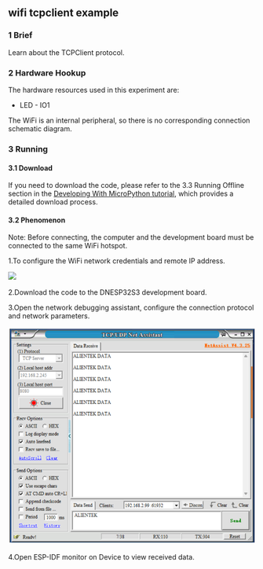 ## wifi tcpclient example

### 1 Brief

Learn about the TCPClient protocol.

### 2 Hardware Hookup

The hardware resources used in this experiment are:

- LED - IO1

The WiFi is an internal peripheral, so there is no corresponding connection schematic diagram.

### 3 Running

#### 3.1 Download

If you need to download the code, please refer to the 3.3 Running Offline section in the [Developing With MicroPython tutorial](../../../../1_docs/Developing_With_MicroPython.md), which provides a detailed download process.

#### 3.2 Phenomenon

Note: Before connecting, the computer and the development board must be connected to the same WiFi hotspot.

1.To configure the WiFi network credentials and remote IP address.

![](../../../../../../../../1，研发一部(MCU)/8，最新版本光盘目录结构/ESP32S3海外上市项目(新)/dnesp32s3-board/1_docs/3_figures/examples/wifi_udp/05_udp_config_mpy.png)

2.Download the code to the DNESP32S3 development board.

3.Open the network debugging assistant, configure the connection protocol and network parameters. 

![](../../../../1_docs/3_figures/examples/wifi_tcpclient/02_tcpclient_connect.png)

4.Open ESP-IDF monitor on Device to view received data.